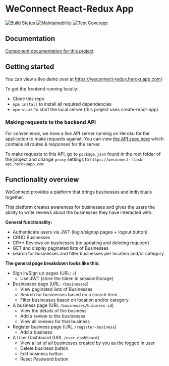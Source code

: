 # WeConnect React-Redux App

[![Build Status](https://travis-ci.org/SoniaRMK/WeConnect-ReactJS.svg?branch=reset-user-password)](https://travis-ci.org/SoniaRMK/WeConnect-ReactJS)
[![Maintainability](https://api.codeclimate.com/v1/badges/b0b8e2fe387306d29bdf/maintainability)](https://codeclimate.com/github/SoniaRMK/WeConnect-ReactJS/maintainability)
[![Test Coverage](https://api.codeclimate.com/v1/badges/b0b8e2fe387306d29bdf/test_coverage)](https://codeclimate.com/github/SoniaRMK/WeConnect-ReactJS/test_coverage)

## Documentation
[Component documentation for this project](./DOCUMENTATION.md)

## Getting started

You can view a live demo over at https://weconnect-redux.herokuapp.com/

To get the frontend running locally:

- Clone this repo
- `npm install` to install all required dependencies
- `npm start` to start the local server (this project uses create-react-app)

### Making requests to the backend API

For convenience, we have a live API server running on Heroku for the application to make requests against. You can view [the API spec here](https://github.com/SoniaRMK/WeConnect/tree/WeConnectAPI-DB) which contains all routes & responses for the server.

To make requests to this API, go to `package.json` found in the root folder of the project and change `proxy` settings to `https://weconnect-flask-api.herokuapp.com`

 ## Functionality overview

 WeConnect provides a platform that brings businesses and individuals together.

This platform creates awareness for businesses and gives the users the ability to write reviews about the businesses they have interacted with.

**General functionality:**

- Authenticate users via JWT (login/signup pages + logout button)
- CRUD Businesses
- CR** Reviews on businesses (no updating and deleting required)
- GET and display paginated lists of Businesses
- search for businesses and filter businesses per location and/or category

**The general page breakdown looks like this:**

- Sign in/Sign up pages (URL: `/`)
    - Use JWT (store the token in sessionStorage)
- Businesses page (URL: `/businesses`)
    - View paginated lists of Businesses
    - Search for businesses based on a search term
    - Filter businesses based on location and/or category
- A business page (URL `/businesses/business-id`)
    - View the details of the business
    - Add a review to the businesses
    - View all reviews for that business
- Register business page (URL `/register-business`)
    - Add a business
- A User Dashboard (URL `/user-dashboard`) 
    - View a list of all businesses created by you as the logged in user
    - Delete business button
    - Edit business button
    - Reset Password button
